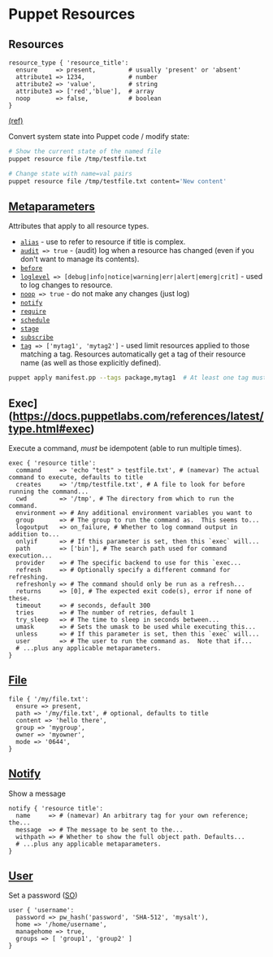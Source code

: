 # Puppet Resources

## Resources

```puppet
resource_type { 'resource_title':
  ensure     => present,         # usually 'present' or 'absent'
  attribute1 => 1234,            # number
  attribute2 => 'value',         # string
  attribute3 => ['red','blue'],  # array
  noop       => false,           # boolean
}
```
[(ref)](https://www.safaribooksonline.com/library/view/learning-puppet-4/9781491907993/ch04.html)

Convert system state into Puppet code / modify state:

```bash
# Show the current state of the named file
puppet resource file /tmp/testfile.txt

# Change state with name=val pairs
puppet resource file /tmp/testfile.txt content='New content'
```

## [Metaparameters](https://docs.puppetlabs.com/references/latest/metaparameter.html)
Attributes that apply to all resource types.
* [`alias`](https://docs.puppetlabs.com/references/latest/metaparameter.html#alias) -
    use to refer to resource if title is complex.
* [`audit`](https://docs.puppetlabs.com/references/latest/metaparameter.html#audit)` => true` -
    (audit) log when a resource has changed (even if you don't want to manage its contents).
* [`before`](https://docs.puppetlabs.com/references/latest/metaparameter.html#before)
* [`loglevel`](https://docs.puppetlabs.com/references/latest/metaparameter.html#loglevel)` => [debug|info|notice|warning|err|alert|emerg|crit]` - used to log changes to resource.
* [`noop`](https://docs.puppetlabs.com/references/latest/metaparameter.html#noop)` => true` -
    do not make any changes (just log)
* [`notify`](https://docs.puppetlabs.com/references/latest/metaparameter.html#notify)
* [`require`](https://docs.puppetlabs.com/references/latest/metaparameter.html#require)
* [`schedule`](https://docs.puppetlabs.com/references/latest/metaparameter.html#schedule)
* [`stage`](https://docs.puppetlabs.com/references/latest/metaparameter.html#stage)
* [`subscribe`](https://docs.puppetlabs.com/references/latest/metaparameter.html#subscribe)
* [`tag`](https://docs.puppetlabs.com/references/latest/metaparameter.html#tag)` => ['mytag1', 'mytag2']` -
    used limit resources applied to those matching a tag.
    Resources automatically get a tag of their resource name (as well as those explicitly defined).
```bash
puppet apply manifest.pp --tags package,mytag1  # At least one tag must match
```

## Exec](https://docs.puppetlabs.com/references/latest/type.html#exec)
Execute a command, _must_ be idempotent (able to run multiple times).
```puppet
exec { 'resource title':
  command     => 'echo "test" > testfile.txt', # (namevar) The actual command to execute, defaults to title
  creates     => '/tmp/testfile.txt', # A file to look for before running the command...
  cwd         => '/tmp', # The directory from which to run the command.
  environment => # Any additional environment variables you want to 
  group       => # The group to run the command as.  This seems to...
  logoutput   => on_failure, # Whether to log command output in addition to...
  onlyif      => # If this parameter is set, then this `exec` will...
  path        => ['bin'], # The search path used for command execution...
  provider    => # The specific backend to use for this `exec...
  refresh     => # Optionally specify a different command for refreshing.
  refreshonly => # The command should only be run as a refresh...
  returns     => [0], # The expected exit code(s), error if none of these.
  timeout     => # seconds, default 300
  tries       => # The number of retries, default 1
  try_sleep   => # The time to sleep in seconds between...
  umask       => # Sets the umask to be used while executing this...
  unless      => # If this parameter is set, then this `exec` will...
  user        => # The user to run the command as.  Note that if...
  # ...plus any applicable metaparameters.
}
```


## [File](https://docs.puppetlabs.com/references/latest/type.html#file)
```puppet
file { '/my/file.txt':
  ensure => present,
  path => '/my/file.txt', # optional, defaults to title
  content => 'hello there',
  group => 'mygroup',
  owner => 'myowner',
  mode => '0644',
}
```

## [Notify](https://docs.puppetlabs.com/references/latest/type.html#notify)
Show a message
```puppet
notify { 'resource title':
  name     => # (namevar) An arbitrary tag for your own reference; the...
  message  => # The message to be sent to the...
  withpath => # Whether to show the full object path. Defaults...
  # ...plus any applicable metaparameters.
}
```

## [User](https://docs.puppetlabs.com/references/latest/type.html#user)

Set a password ([SO](http://stackoverflow.com/a/32034759/125246))
```puppet
user { 'username':
  password => pw_hash('password', 'SHA-512', 'mysalt'),
  home => '/home/username',
  managehome => true,
  groups => [ 'group1', 'group2' ]
}
```

